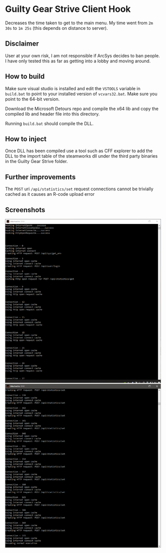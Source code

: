 # Guilty Gear Strive Client Hook

Decreases the time taken to get to the main menu. My time went from `2m 30s` to `1m 25s` (this depends on distance to server).

## Disclaimer

User at your own risk, I am not responsible if ArcSys decides to ban people. I have only tested this as far as getting into a lobby and moving around.

## How to build

Make sure visual studio is installed and edit the `VSTOOLS` variable in `build.bat` to point to your installed version of `vcvars32.bat`. Make sure you point to the 64-bit version.

Download the Microsoft Detours repo and compile the x64 lib and copy the compiled lib and header file into this directory.

Running `build.bat` should compile the DLL.

## How to inject

Once DLL has been compiled use a tool such as CFF explorer to add the DLL to the import table of the steamworks dll under the third party binaries in the Guilty Gear Strive folder.

## Further improvements

The `POST` uri `/api/statistics/set` request connections cannot be trivially cached as it causes an R-code upload error

## Screenshots

![screenshot1](sc1.png)
![screenshot2](sc2.png)